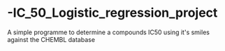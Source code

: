 # -IC_50_Logistic_regression_project
A simple programme to determine a compounds IC50 using it's smiles against the CHEMBL database
